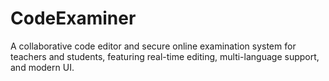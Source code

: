 # CodeExaminer
A collaborative code editor and secure online examination system for teachers and students, featuring real-time editing, multi-language support, and modern UI.
